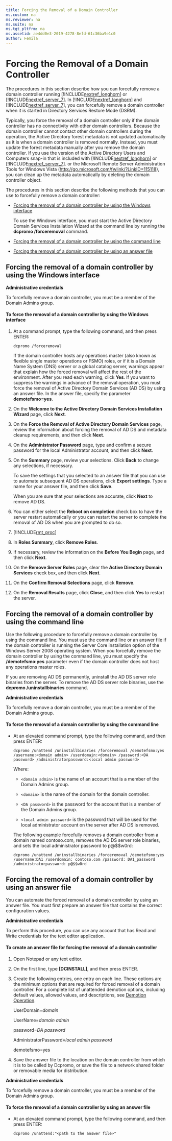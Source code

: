 ```yaml
---
title: Forcing the Removal of a Domain Controller
ms.custom: na
ms.reviewer: na
ms.suite: na
ms.tgt_pltfrm: na
ms.assetid: ae4dd0e3-2019-4278-8efd-61c36ba9e1c0
author: Femila
---
```

# Forcing the Removal of a Domain Controller
  The procedures in this section describe how you can forcefully remove a domain controller running [!INCLUDE[nextref_longhorn](../Token/nextref_longhorn_md.md)] or [!INCLUDE[nextref_server_7](../Token/nextref_server_7_md.md)]. In [!INCLUDE[nextref_longhorn](../Token/nextref_longhorn_md.md)] and [!INCLUDE[nextref_server_7](../Token/nextref_server_7_md.md)], you can forcefully remove a domain controller when it is started in Directory Services Restore Mode \(DSRM\).  
  
 Typically, you force the removal of a domain controller only if the domain controller has no connectivity with other domain controllers. Because the domain controller cannot contact other domain controllers during the operation, the Active Directory forest metadata is not updated automatically as it is when a domain controller is removed normally. Instead, you must update the forest metadata manually after you remove the domain controller. If you use the version of the Active Directory Users and Computers snap\-in that is included with [!INCLUDE[nextref_longhorn](../Token/nextref_longhorn_md.md)] or [!INCLUDE[nextref_server_7](../Token/nextref_server_7_md.md)]. or the Microsoft Remote Server Administration Tools for Windows Vista \([http:\/\/go.microsoft.com\/fwlink\/?LinkID\=115118](http://go.microsoft.com/fwlink/?LinkID=115118)\), you can clean up the metadata automatically by deleting the domain controller object.  
  
 The procedures in this section describe the following methods that you can use to forcefully remove a domain controller:  
  
-   [Forcing the removal of a domain controller by using the Windows interface](../Topic/Forcing-the-Removal-of-a-Domain-Controller.md#BKMK_GUI)  
  
     To use the Windows interface, you must start the Active Directory Domain Services Installation Wizard at the command line by running the **dcpromo \/forceremoval** command.  
  
-   [Forcing the removal of a domain controller by using the command line](../Topic/Forcing-the-Removal-of-a-Domain-Controller.md#BKMK_CMD)  
  
-   [Forcing the removal of a domain controller by using an answer file](../Topic/Forcing-the-Removal-of-a-Domain-Controller.md#BKMK_ANSW)  
  
##  <a name="BKMK_GUI"></a> Forcing the removal of a domain controller by using the Windows interface  
 **Administrative credentials**  
  
 To forcefully remove a domain controller, you must be a member of the Domain Admins group.  
  
#### To force the removal of a domain controller by using the Windows interface  
  
1.  At a command prompt, type the following command, and then press ENTER:  
  
     `dcpromo /forceremoval`  
  
     If the domain controller hosts any operations master \(also known as flexible single master operations or FSMO\) roles, or if it is a Domain Name System \(DNS\) server or a global catalog server, warnings appear that explain how the forced removal will affect the rest of the environment. After you read each warning, click **Yes**. If you want to suppress the warnings in advance of the removal operation, you must force the removal of Active Directory Domain Services \(AD DS\) by using an answer file. In the answer file, specify the parameter **demotefsmo\=yes**.  
  
2.  On the **Welcome to the Active Directory Domain Services Installation Wizard** page, click **Next**.  
  
3.  On the **Force the Removal of Active Directory Domain Services** page, review the information about forcing the removal of AD DS and metadata cleanup requirements, and then click **Next**.  
  
4.  On the **Administrator Password** page, type and confirm a secure password for the local Administrator account, and then click **Next**.  
  
5.  On the **Summary** page, review your selections. Click **Back** to change any selections, if necessary.  
  
     To save the settings that you selected to an answer file that you can use to automate subsequent AD DS operations, click **Export settings**. Type a name for your answer file, and then click **Save**.  
  
     When you are sure that your selections are accurate, click **Next** to remove AD DS.  
  
6.  You can either select the **Reboot on completion** check box to have the server restart automatically or you can restart the server to complete the removal of AD DS when you are prompted to do so.  
  
7.  [!INCLUDE[rmt_proc](../Token/rmt_proc_md.md)]  
  
8.  In **Roles Summary**, click **Remove Roles**.  
  
9. If necessary, review the information on the **Before You Begin** page, and then click **Next**.  
  
10. On the **Remove Server Roles** page, clear the **Active Directory Domain Services** check box, and then click **Next**.  
  
11. On the **Confirm Removal Selections** page, click **Remove**.  
  
12. On the  **Removal Results** page, click **Close**, and then click **Yes** to restart the server.  
  
##  <a name="BKMK_CMD"></a> Forcing the removal of a domain controller by using the command line  
 Use the following procedure to forcefully remove a domain controller by using the command line. You must use the command line or an answer file if the domain controller is running the Server Core installation option of the Windows Server 2008 operating system. When you forcefully remove the domain controller by using the command line, you must specify the **\/demotefsmo:yes** parameter even if the domain controller does not host any operations master roles.  
  
 If you are removing AD DS permanently, uninstall the AD DS server role binaries from the server. To remove the AD DS server role binaries, use the **dcpromo \/uninstallbinaries** command.  
  
 **Administrative credentials**  
  
 To forcefully remove a domain controller, you must be a member of the Domain Admins group.  
  
#### To force the removal of a domain controller by using the command line  
  
-   At an elevated command prompt, type the following command, and then press ENTER:  
  
     `dcpromo /unattend /uninstallbinaries /forceremoval /demotefsmo:yes /username:<domain admin> /userdomain:<domain> /password:<DA password> /administratorpassword:<local admin password>`  
  
     Where:  
  
    -   `<domain admin>` is the name of an account that is a member of the Domain Admins group.  
  
    -   `<domain>` is the name of the domain for the domain controller.  
  
    -   `<DA password>` is the password for the account that is a member of the Domain Admins group.  
  
    -   `<local admin password>` is the password that will be used for the local administrator account on the server after AD DS is removed.  
  
     The following example forcefully removes a domain controller from a domain named contoso.com, removes the AD DS server role binaries, and sets the local administrator password to p@$$w0rd:  
  
     `dcpromo /unattend /uninstallbinaries /forceremoval /demotefsmo:yes /username:DA1 /userdomain: contoso.com /password: DA1_password /administratorpassword: p@$$w0rd`  
  
##  <a name="BKMK_ANSW"></a> Forcing the removal of a domain controller by using an answer file  
 You can automate the forced removal of a domain controller by using an answer file. You must first prepare an answer file that contains the correct configuration values.  
  
 **Administrative credentials**  
  
 To perform this procedure, you can use any account that has Read and Write credentials for the text editor application.  
  
#### To create an answer file for forcing the removal of a domain controller  
  
1.  Open Notepad or any text editor.  
  
2.  On the first line, type **\[DCINSTALL\]**, and then press ENTER.  
  
3.  Create the following entries, one entry on each line. These options are the minimum options that are required for forced removal of a domain controller. For a complete list of unattended demotion options, including default values, allowed values, and descriptions, see [Demotion Operation](../Topic/Demotion-Operation.md).  
  
     UserDomain\=*domain*  
  
     UserName\=*domain admin*  
  
     password\=*DA password*  
  
     AdministratorPassword\=*local admin password*  
  
     demotefsmo\=yes  
  
4.  Save the answer file to the location on the domain controller from which it is to be called by Dcpromo, or save the file to a network shared folder or removable media for distribution.  
  
 **Administrative credentials**  
  
 To forcefully remove a domain controller, you must be a member of the Domain Admins group.  
  
#### To force the removal of a domain controller by using an answer file  
  
-   At an elevated command prompt, type the following command, and then press ENTER:  
  
     `dcpromo /unattend:"<path to the answer file>"`  
  
  